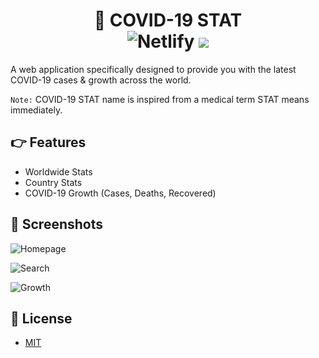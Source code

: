 <h1 align="center">🚀 COVID-19 STAT
<br>
<img alt="Netlify" src="https://img.shields.io/netlify/ef6bec37-0c07-4470-9a0f-7bccafc8aaba?logo=covid-19&logoColor=blue">
<img src="https://img.shields.io/github/license/mashape/apistatus.svg?style=flat-square">
</h1>

A web application specifically designed to provide you with the latest COVID-19 cases & growth across the world.

`Note:`  COVID-19 STAT name is inspired from a medical term STAT means immediately.

## 👉 Features

- Worldwide Stats
- Country Stats
- COVID-19 Growth (Cases, Deaths, Recovered)

## 🎩 Screenshots

![Homepage](https://i.imgur.com/5JR1rzM.png)

![Search](https://i.imgur.com/KaO3Ivw.png)

![Growth](https://i.imgur.com/t2P6m9R.png)

## 🔑 License

- [MIT](https://github.com/msaaddev/COVID-19/blob/master/LICENSE)

